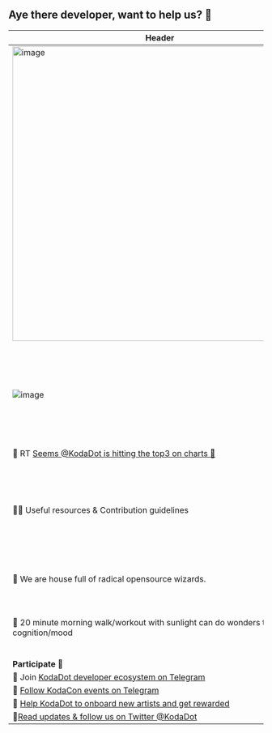 ## Aye there developer, want to help us? 👋

| Header | Header |
|--------|--------|
| <img width="582" alt="image" src="https://user-images.githubusercontent.com/5887929/221959431-1e5e2129-de1a-43e8-977d-6f59ab547859.png"> | 🙋‍♀️ We are making **most popular OSS NFT marketplace** based in Polkadot ecosystem  |
| ![image](https://user-images.githubusercontent.com/5887929/233139474-b55a2480-168c-4f0e-8ce4-74ecc6fc53bb.png) | 🥇 We are [number **one Dapp in Polkadot** by Github](https://github.com/topics/polkadot) with most weekly comits on steady basis **with 100 contributors** |
| 📸 RT [Seems @KodaDot is hitting the top3 on charts 🥳](https://twitter.com/yangWao/status/1648316911116079105) |  
| | 
| 👩‍💻 Useful resources & Contribution guidelines | [How you can be involved](https://github.com/kodadot/nft-gallery/blob/main/CONTRIBUTING.md) and [anything you should know about our codebase and code ethos](https://docs.kodadot.xyz) |
| 🧙 We are house full of radical opensource wizards. | [Are you looking for job in open source?](https://github.com/kodadot/nft-gallery/blob/main/HIRING.md) | 
| 🌅 20 minute morning walk/workout with sunlight can do wonders to your cognition/mood | 🔁 Have you made your pull-request to KodaDot today? |
| | 
| **Participate** 🙌 | 
| 🙌 Join [KodaDot developer ecosystem on Telegram](https://t.me/kodadot_eco) | 
| 🥳 [Follow KodaCon events on Telegram](https://t.me/kodacon) | 
| 🤑 [Help KodaDot to onboard new artists and get rewarded](https://docs.kodadot.xyz/referral-program.html) | 
| 📰[Read updates & follow us on Twitter @KodaDot](https://twitter.com/kodadot) | |
